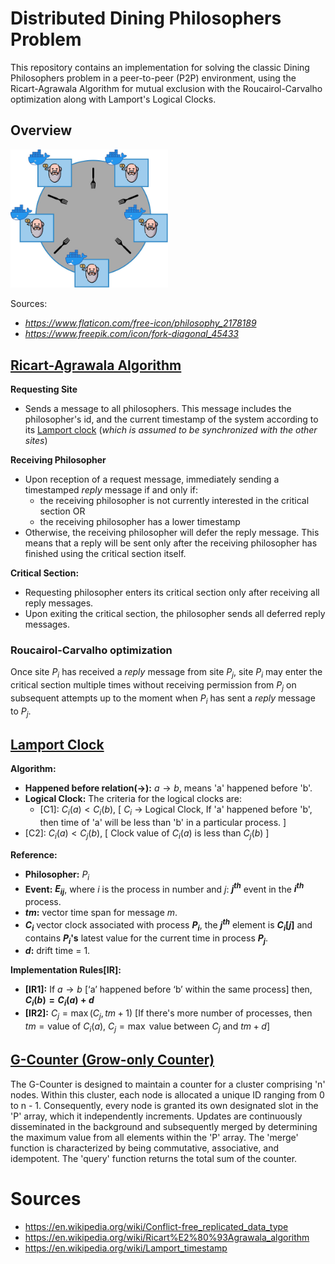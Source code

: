 
# Distributed Dining Philosophers Problem
This repository contains an implementation for solving the classic Dining Philosophers problem in a peer-to-peer (P2P) environment, using the Ricart-Agrawala Algorithm for mutual exclusion with the Roucairol-Carvalho optimization along with Lamport's Logical Clocks.

## Overview
<img src="https://raw.githubusercontent.com/itakurah/Distributed-Dining-Philosophers-Problem/main/images/table.jpg" width=50% height=50%>

Sources:
- *https://www.flaticon.com/free-icon/philosophy_2178189*
- *https://www.freepik.com/icon/fork-diagonal_45433*


## [Ricart-Agrawala Algorithm](https://en.wikipedia.org/wiki/Ricart%E2%80%93Agrawala_algorithm "Ricart-Agrawala Algorithm")
**Requesting Site**

- Sends a message to all philosophers. This message includes the philosopher's id, and the current timestamp of the system according to its [Lamport clock](https://en.wikipedia.org/wiki/Lamport_timestamp "Lamport clock") (_which is assumed to be synchronized with the other sites_)

**Receiving Philosopher**
- Upon reception of a request message, immediately sending a timestamped _reply_ message if and only if:
    - the receiving philosopher is not currently interested in the critical section OR
    - the receiving philosopher has a lower timestamp
- Otherwise, the receiving philosopher will defer the reply message. This means that a reply will be sent only after the receiving philosopher has finished using the critical section itself.

**Critical Section:**
- Requesting philosopher enters its critical section only after receiving all reply messages.
- Upon exiting the critical section, the philosopher sends all deferred reply messages.

### Roucairol-Carvalho optimization
Once site $P_i$ has received a *reply* message from site $P_j$, site $P_i$ may enter the critical section multiple times without receiving permission from $P_j$ on subsequent attempts up to the moment when $P_i$ has sent a *reply* message to $P_j$.

## [Lamport Clock](https://en.wikipedia.org/wiki/Lamport_timestamp "Lamport Clock")

**Algorithm:**

-   **Happened before relation(->):** $a \rightarrow b$, means 'a' happened before 'b'.
-   **Logical Clock:** The criteria for the logical clocks are:
    -   [C1]: $C_i(a) < C_i(b)$, [ $C_i$ -> Logical Clock, If 'a' happened before 'b', then time of 'a' will be less than 'b' in a particular process. ]
-   [C2]: $C_i(a) < C_j(b)$, [ Clock value of $C_i(a)$ is less than $C_j(b)$ ]

**Reference:**

-   **Philosopher:** $P_i$
-   **Event:** **$E_{ij}$**, where $i$ is the process in number and $j$: **$j^{th}$** event in the **$i^{th}$** process.
-   **$tm$:** vector time span for message $m$.
-   **$C_i$** vector clock associated with process **$P_i$**, the **$j^{th}$** element is **$C_i[j]$** and contains **$P_i$'s** latest value for the current time in process **$P_j$**.
-   **$d$:** drift time = 1.

**Implementation Rules[IR]:**

-   **[IR1]:** If $a \rightarrow b$ [‘a’ happened before ‘b’ within the same process] then, **$C_i(b) = C_i(a) + d$**
-   **[IR2]:** $C_j = \max(C_j, tm + 1)$ [If there's more number of processes, then $tm = \text{value of } C_i(a)$, $C_j = \max \text{ value between } C_j \text{ and } tm + d$]
## [G-Counter (Grow-only Counter)](https://en.wikipedia.org/wiki/Conflict-free_replicated_data_type "G-Counter")
The G-Counter is designed to maintain a counter for a cluster comprising 'n' nodes. Within this cluster, each node is allocated a unique ID ranging from 0 to n - 1. Consequently, every node is granted its own designated slot in the 'P' array, which it independently increments. Updates are continuously disseminated in the background and subsequently merged by determining the maximum value from all elements within the 'P' array. The 'merge' function is characterized by being commutative, associative, and idempotent. The 'query' function returns the total sum of the counter.

# Sources
- https://en.wikipedia.org/wiki/Conflict-free_replicated_data_type
- https://en.wikipedia.org/wiki/Ricart%E2%80%93Agrawala_algorithm
- https://en.wikipedia.org/wiki/Lamport_timestamp
